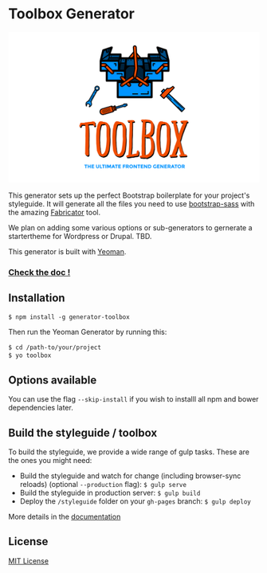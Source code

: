 # Toolbox Generator

[![toolbox](toolbox.png)](http://frontend.github.io/toolbox)

This generator sets up the perfect Bootstrap boilerplate for your project's styleguide. It will generate all the files you need to use [bootstrap-sass](https://github.com/twbs/bootstrap-sass) with the amazing [Fabricator](https://github.com/fbrctr/fabricator) tool.

We plan on adding some various options or sub-generators to gernerate a startertheme for Wordpress or Drupal. TBD.

This generator is built with [Yeoman](https://github.com/yeoman/generator).

### [Check the doc !](http://frontend.github.io/toolbox)

## Installation

```shell
$ npm install -g generator-toolbox
```

Then run the Yeoman Generator by running this:

```shell
$ cd /path-to/your/project
$ yo toolbox
```

## Options available

You can use the flag `--skip-install` if you wish to installl all npm and bower dependencies later.

## Build the styleguide / toolbox

To build the styleguide, we provide a wide range of gulp tasks. These are the ones you might need:

- Build the styleguide and watch for change (including browser-sync reloads) (optional `--production` flag): `$ gulp serve`
- Build the styleguide in production server: `$ gulp build`
- Deploy the `/styleguide` folder on your `gh-pages` branch: `$ gulp deploy`

More details in the [documentation](http://frontend.github.io/toolbox)

## License

[MIT License](http://opensource.org/licenses/mit-license.php)
